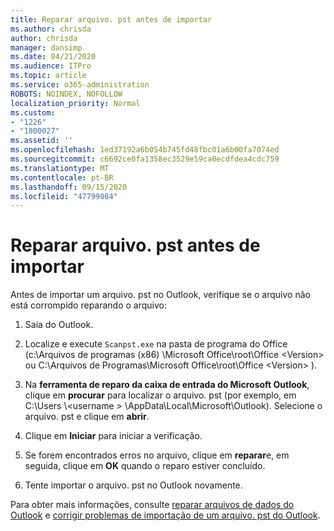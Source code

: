 ```yaml
---
title: Reparar arquivo. pst antes de importar
ms.author: chrisda
author: chrisda
manager: dansimp
ms.date: 04/21/2020
ms.audience: ITPro
ms.topic: article
ms.service: o365-administration
ROBOTS: NOINDEX, NOFOLLOW
localization_priority: Normal
ms.custom:
- "1226"
- "1800027"
ms.assetid: ''
ms.openlocfilehash: 1ed37192a6b054b745fd48fbc01a6b00fa7074ed
ms.sourcegitcommit: c6692ce0fa1358ec3529e59ca0ecdfdea4cdc759
ms.translationtype: MT
ms.contentlocale: pt-BR
ms.lasthandoff: 09/15/2020
ms.locfileid: "47799084"
---
```

# <a name="repair-pst-file-before-importing"></a>Reparar arquivo. pst antes de importar

Antes de importar um arquivo. pst no Outlook, verifique se o arquivo não está corrompido reparando o arquivo:

1. Saia do Outlook.

2. Localize e execute `Scanpst.exe` na pasta de programa do Office (c:\Arquivos de programas (x86) \Microsoft Office\root\Office \<Version\> ou C:\Arquivos de Programas\Microsoft Office\root\Office \<Version\> ).

3. Na **ferramenta de reparo da caixa de entrada do Microsoft Outlook**, clique em **procurar** para localizar o arquivo. pst (por exemplo, em C:\Users \\<username \> \AppData\Local\Microsoft\Outlook). Selecione o arquivo. pst e clique em **abrir**.

4. Clique em **Iniciar** para iniciar a verificação.

5. Se forem encontrados erros no arquivo, clique em **reparar**e, em seguida, clique em **OK** quando o reparo estiver concluído.

6. Tente importar o arquivo. pst no Outlook novamente.

Para obter mais informações, consulte [reparar arquivos de dados do Outlook](https://support.office.com/article/25663bc3-11ec-4412-86c4-60458afc5253) e [corrigir problemas de importação de um arquivo. pst do Outlook](https://support.office.com/article/2d2e50dc-5c36-4ab2-ab50-f1be733b3d6e).
